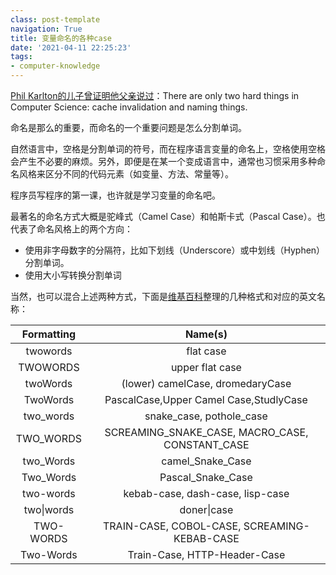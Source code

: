 ```yaml
---
class: post-template
navigation: True
title: 变量命名的各种case
date: '2021-04-11 22:25:23'
tags:
- computer-knowledge
---
```


[Phil Karlton的儿子曾证明他父亲说过](https://skeptics.stackexchange.com/questions/19836/has-phil-karlton-ever-said-there-are-only-two-hard-things-in-computer-science)：There are only two hard things in Computer Science: cache invalidation and naming things.

命名是那么的重要，而命名的一个重要问题是怎么分割单词。

<!--more-->

自然语言中，空格是分割单词的符号，而在程序语言变量的命名上，空格使用空格会产生不必要的麻烦。另外，即便是在某一个变成语言中，通常也习惯采用多种命名风格来区分不同的代码元素（如变量、方法、常量等）。

程序员写程序的第一课，也许就是学习变量的命名吧。

最著名的命名方式大概是驼峰式（Camel Case）和帕斯卡式（Pascal Case）。也代表了命名风格上的两个方向：
* 使用非字母数字的分隔符，比如下划线（Underscore）或中划线（Hyphen）分割单词。
* 使用大小写转换分割单词

当然，也可以混合上述两种方式，下面是[维基百科](https://en.wikipedia.org/wiki/Naming_convention_(programming))整理的几种格式和对应的英文名称：

**Formatting**|**Name(s)**
:-----:|:-----:
twowords|flat case
TWOWORDS|upper flat case
twoWords|(lower) camelCase, dromedaryCase
TwoWords|PascalCase,Upper Camel Case,StudlyCase
two\_words|snake\_case, pothole\_case
TWO\_WORDS|SCREAMING\_SNAKE\_CASE, MACRO\_CASE, CONSTANT\_CASE
two\_Words|camel\_Snake\_Case
Two\_Words|Pascal\_Snake\_Case
two-words|kebab-case, dash-case, lisp-case
two\|words|doner\|case
TWO-WORDS|TRAIN-CASE, COBOL-CASE, SCREAMING-KEBAB-CASE
Two-Words|Train-Case, HTTP-Header-Case

